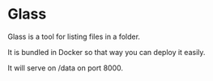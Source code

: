 # Glass
Glass is a tool for listing files in a folder.

It is bundled in Docker so that way you can deploy it easily.

It will serve on /data on port 8000.
